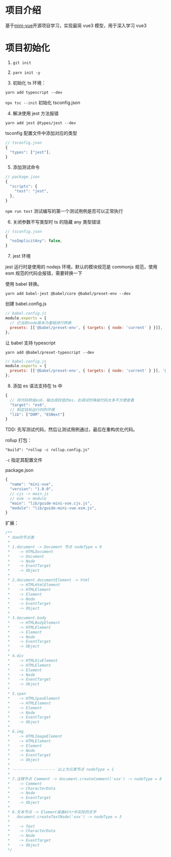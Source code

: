 # 项目介绍

基于[mini-vue](https://github.com/cuixiaorui/mini-vue)开源项目学习，实现最简 vue3 模型，用于深入学习 vue3

# 项目初始化

1. `git init`

2. `yarn init -y`

3. 初始化 ts 环境：

`yarn add typescript --dev`

`npx tsc --init` 初始化 tsconfig.json

4. 解决使用 jest 方法报错

`yarn add jest @types/jest --dev`

tsconfig 配置文件中添加对应的类型

```javascript
// tsconfig.json
{
  "types": ["jest"],
}
```

5. 添加测试命令

```javascript
// package.json
{
  "scripts": {
    "test": "jest",
  },
}
```

`npm run test` 测试编写的第一个测试用例是否可以正常执行

6. 关闭参数不写类型时 ts 的隐藏 any 类型错误

```javascript
// tsconfig.json
{
  "noImplicitAny": false,
}
```

7. jest 环境

jest 运行时是使用的 nodejs 环境，默认的模块规范是 commonjs 规范，使用 esm 规范的代码会报错，需要转换一下

使用 babel 转换。

`yarn add babel-jest @babel/core @babel/preset-env --dev`

创建 babel.config.js

```javascript
// babel.config.js
module.exports = {
  // 已当前node版本为基础进行转换
  presets: [['@babel/preset-env', { targets: { node: 'current' } }]],
};
```

让 babel 支持 typescript

`yarn add @babel/preset-typescript --dev`

```javascript
// babel.config.js
module.exports = {
  presets: [['@babel/preset-env', { targets: { node: 'current' } }], '@babel/preset-typescript'],
};
```

8. 添加 es 语法支持在 ts 中

```javascript
{
  // 将代码转成es6，输出成较低的es，在调试时降级代码太多不方便查看
  "target": "es6",
  // 制定目标运行时的环境
  "lib": ["DOM", "ESNext"]
}
```

TDD: 先写测试代码，然后让测试用例通过，最后在重构优化代码。

rollup 打包：

`"build": "rollup -c rollup.config.js"`

`-c` 指定其配置文件

package.json

```javascript
{
  "name": "mini-vue",
  "version": "1.0.0",
  // cjs -> main.js
  // esm -> module
  "main": "lib/guide-mini-vue.cjs.js",
  "module": "lib/guide-mini-vue.esm.js",
}
```

扩展：

```javascript
/**
 * dom的节点类
 *
 * 1.document -> Document 节点 nodeType = 9
 *    -> HTMLDocument
 *    -> Document
 *    -> Node
 *    -> EventTarget
 *    -> Object
 *
 * 2.document.documentElement -> html
 *    -> HTMLHtmlElement
 *    -> HTMLElement
 *    -> Element
 *    -> Node
 *    -> EventTarget
 *    -> Object
 *
 * 3.document.body
 *    -> HTMLBodyElement
 *    -> HTMLElement
 *    -> Element
 *    -> Node
 *    -> EventTarget
 *    -> Object
 *
 * 4.div
 *    -> HTMLDivElement
 *    -> HTMLElement
 *    -> Element
 *    -> Node
 *    -> EventTarget
 *    -> Object
 *
 * 5.span
 *    -> HTMLSpanElement
 *    -> HTMLElement
 *    -> Element
 *    -> Node
 *    -> EventTarget
 *    -> Object
 *
 * 6.img
 *    -> HTMLImageElement
 *    -> HTMLElement
 *    -> Element
 *    -> Node
 *    -> EventTarget
 *    -> Object
 *
 * ------------------- 以上为元素节点 nodeType = 1
 *
 * 7.注释节点 Comment -> document.createComment('xxx') -> nodeType = 8
 *    -> Comment
 *    -> CharacterData
 *    -> Node
 *    -> EventTarget
 *    -> Object
 *
 * 8.文本节点 -> Element或者Attr中实际的文字
 *   document.createTextNode('xxx') -> nodeType = 3
 *
 *    -> Text
 *    -> CharacterData
 *    -> Node
 *    -> EventTarget
 *    -> Object
 */
```
